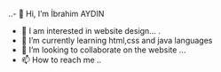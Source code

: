 ..- 👋 Hi, I’m İbrahim AYDIN
- 👀 I am interested in website design...   .
- 🌱 I’m currently learning html,css and java languages 
- 💞️ I’m looking to collaborate on the website ...
- 📫 How to reach me ..

<!---
ibrahimaydn/ibrahimaydn is a ✨ special ✨ repository because its `README.md` (this file) appears on your GitHub profile.
You can click the Preview link to take a look at your change
---> 
